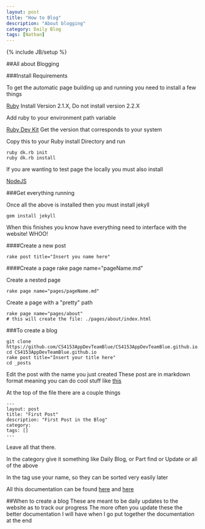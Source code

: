 ```yaml
---
layout: post
title: "How to Blog"
description: "About blogging"
category: Daily Blog
tags: [Nathan]
---
```

{% include JB/setup %}

##All about Blogging 

###Install Requirements

To get the automatic page building up and running you need to install a few things

[Ruby](http://rubyinstaller.org/downloads/) Install Version 2.1.X, Do not install version 2.2.X

Add ruby to your environment path variable

[Ruby Dev Kit](http://rubyinstaller.org/downloads/) Get the version that corresponds to your system

Copy this to your Ruby install Directory and run

    ruby dk.rb init
    ruby dk.rb install

If you are wanting to test page the locally you must also install

[NodeJS](https://nodejs.org/en/)

###Get everything running

Once all the above is installed then you must install jekyll

    gem install jekyll
    
When this finishes you know have everything need to interface with the website! WHOO!

####Create a new post

    rake post title="Insert you name here"

####Create a page
    rake page name="pageName.md"
    
Create a nested page

    rake page name="pages/pageName.md"
    
Create a page with a "pretty" path

    rake page name="pages/about"
    # this will create the file: ./pages/about/index.html

###To create a blog

    git clone https://github.com/CS4153AppDevTeamBlue/CS4153AppDevTeamBlue.github.io.git
    cd CS4153AppDevTeamBlue.github.io
    rake post title="Insert your title here"
    cd _posts
    
Edit the post with the name you just created
These post are in markdown format meaning you can do cool stuff like [this](https://help.github.com/articles/markdown-basics/)

At the top of the file there are a couple things

    ---
    layout: post
    title: "First Post"
    description: "First Post in the Blog"
    category:
    tags: []
    ---
    
Leave all that there.

In the category give it something like Daily Blog, or Part find or Update or all of the above

In the tag use your name, so they can be sorted very easily later

All this documentation can be found [here](http://jekyllbootstrap.com/) and [here](http://jekyllrb.com/)

##When to create a blog
These are meant to be daily updates to the website as to track our progress
The more often you update these the better documentation I will have when I go put together the documentation at the end

    
    



